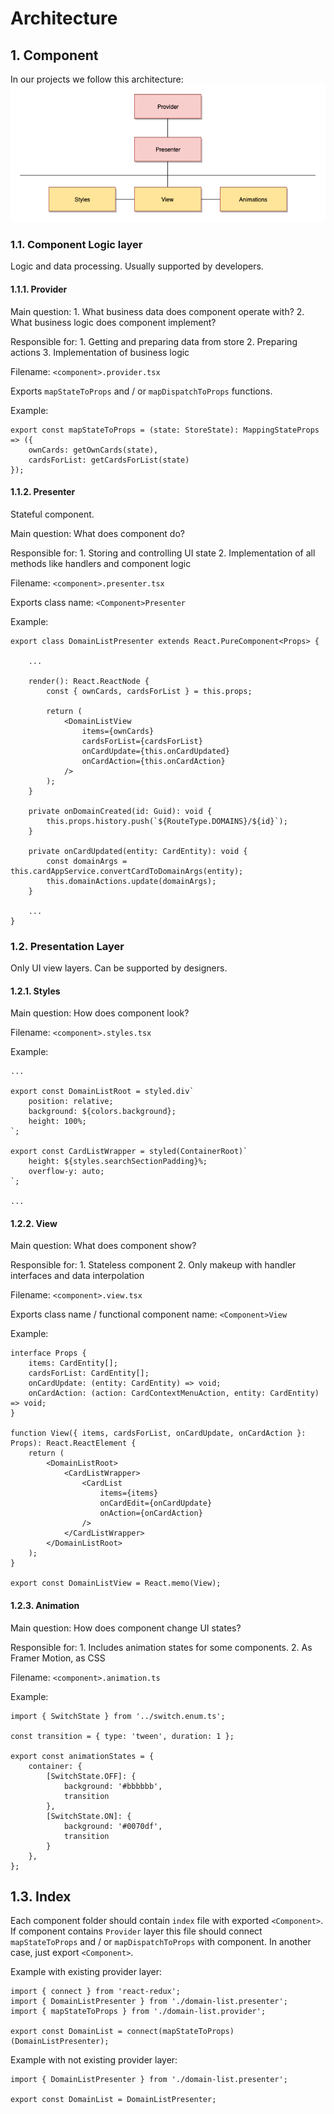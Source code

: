 # Architecture

## 1. Component

In our projects we follow this architecture: ![Architecture](../.gitbook/assets/architecture%20%281%29.png)

### 1.1. Component Logic layer

Logic and data processing. Usually supported by developers.

#### 1.1.1. Provider

Main question: 1. What business data does component operate with? 2. What business logic does component implement?

Responsible for: 1. Getting and preparing data from store 2. Preparing actions 3. Implementation of business logic

Filename: `<component>.provider.tsx`

Exports `mapStateToProps` and / or `mapDispatchToProps` functions.

Example:

```text
export const mapStateToProps = (state: StoreState): MappingStateProps => ({
    ownCards: getOwnCards(state),
    cardsForList: getCardsForList(state)
});
```

#### 1.1.2. Presenter

Stateful component.

Main question: What does component do?

Responsible for: 1. Storing and controlling UI state 2. Implementation of all methods like handlers and component logic

Filename: `<component>.presenter.tsx`

Exports class name: `<Component>Presenter`

Example:

```text
export class DomainListPresenter extends React.PureComponent<Props> {

    ...

    render(): React.ReactNode {
        const { ownCards, cardsForList } = this.props;

        return (
            <DomainListView
                items={ownCards}
                cardsForList={cardsForList}
                onCardUpdate={this.onCardUpdated}
                onCardAction={this.onCardAction}
            />
        );
    }

    private onDomainCreated(id: Guid): void {
        this.props.history.push(`${RouteType.DOMAINS}/${id}`);
    }

    private onCardUpdated(entity: CardEntity): void {
        const domainArgs = this.cardAppService.convertCardToDomainArgs(entity);
        this.domainActions.update(domainArgs);
    }

    ...
}
```

### 1.2. Presentation Layer

Only UI view layers. Can be supported by designers.

#### 1.2.1. Styles

Main question: How does component look?

Filename: `<component>.styles.tsx`

Example:

```text
...

export const DomainListRoot = styled.div`
    position: relative;
    background: ${colors.background};
    height: 100%;
`;

export const CardListWrapper = styled(ContainerRoot)`
    height: ${styles.searchSectionPadding}%;
    overflow-y: auto;
`;

...
```

#### 1.2.2. View

Main question: What does component show?

Responsible for: 1. Stateless component 2. Only makeup with handler interfaces and data interpolation

Filename: `<component>.view.tsx`

Exports class name / functional component name: `<Component>View`

Example:

```text
interface Props {
    items: CardEntity[];
    cardsForList: CardEntity[];
    onCardUpdate: (entity: CardEntity) => void;
    onCardAction: (action: CardContextMenuAction, entity: CardEntity) => void;
}

function View({ items, cardsForList, onCardUpdate, onCardAction }: Props): React.ReactElement {
    return (
        <DomainListRoot>
            <CardListWrapper>
                <CardList
                    items={items}
                    onCardEdit={onCardUpdate}
                    onAction={onCardAction}
                />
            </CardListWrapper>
        </DomainListRoot>
    );
}

export const DomainListView = React.memo(View);
```

#### 1.2.3. Animation

Main question: How does component change UI states?

Responsible for: 1. Includes animation states for some components. 2. As Framer Motion, as CSS

Filename: `<component>.animation.ts`

Example:

```text
import { SwitchState } from '../switch.enum.ts';

const transition = { type: 'tween', duration: 1 };

export const animationStates = {
    container: {
        [SwitchState.OFF]: {
            background: '#bbbbbb',
            transition
        },
        [SwitchState.ON]: {
            background: '#0070df',
            transition
        }
    },
};
```

## 1.3. Index

Each component folder should contain `index` file with exported `<Component>`. If component contains `Provider` layer this file should connect `mapStateToProps` and / or `mapDispatchToProps` with component. In another case, just export `<Component>`.

Example with existing provider layer:

```text
import { connect } from 'react-redux';
import { DomainListPresenter } from './domain-list.presenter';
import { mapStateToProps } from './domain-list.provider';

export const DomainList = connect(mapStateToProps)(DomainListPresenter);
```

Example with not existing provider layer:

```text
import { DomainListPresenter } from './domain-list.presenter';

export const DomainList = DomainListPresenter;
```

